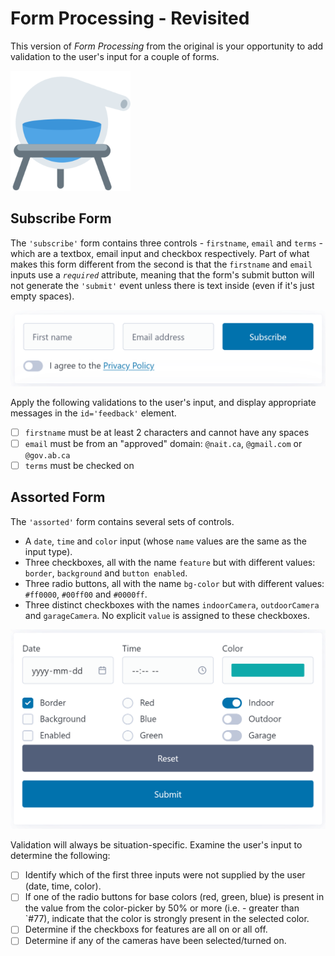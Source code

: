 # Form Processing - Revisited

This version of *Form Processing* from the original is your opportunity to add validation to the user's input for a couple of forms.

![](./images/android-chrome-192x192.png)

## Subscribe Form

The `'subscribe'` form contains three controls - `firstname`, `email` and `terms` - which are a textbox, email input and checkbox respectively. Part of what makes this form different from the second is that the `firstname` and `email` inputs use a *`required`* attribute, meaning that the form's submit button will not generate the `'submit'` event unless there is text inside (even if it's just empty spaces).

![form preview](./images/SubscribeForm.png)

Apply the following validations to the user's input, and display appropriate messages in the `id='feedback'` element.

- [ ] `firstname` must be at least 2 characters and cannot have any spaces
- [ ] `email` must be from an "approved" domain: `@nait.ca`, `@gmail.com` or `@gov.ab.ca`
- [ ] `terms` must be checked on

## Assorted Form

The `'assorted'` form contains several sets of controls.

- A `date`, `time` and `color` input (whose `name` values are the same as the input type).
- Three checkboxes, all with the name `feature` but with different values: `border`, `background` and `button enabled`.
- Three radio buttons, all with the name `bg-color` but with different values: `#ff0000`, `#00ff00` and `#0000ff`.
- Three distinct checkboxes with the names `indoorCamera`, `outdoorCamera` and `garageCamera`. No explicit `value` is assigned to these checkboxes.

![form preview](./images/AssortedForm.png)

Validation will always be situation-specific. Examine the user's input to determine the following:

- [ ] Identify which of the first three inputs were not supplied by the user (date, time, color).
- [ ] If one of the radio buttons for base colors (red, green, blue) is present in the value from the color-picker by 50% or more (i.e. - greater than `#77), indicate that the color is strongly present in the selected color.
- [ ] Determine if the checkboxs for features are all on or all off.
- [ ] Determine if any of the cameras have been selected/turned on.

